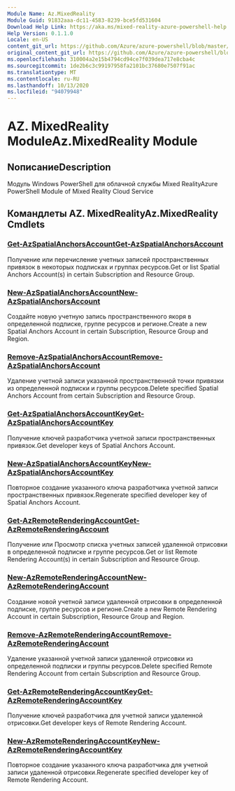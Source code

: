 ```yaml
---
Module Name: Az.MixedReality
Module Guid: 91832aaa-dc11-4583-8239-bce5fd531604
Download Help Link: https://aka.ms/mixed-reality-azure-powershell-help
Help Version: 0.1.1.0
Locale: en-US
content_git_url: https://github.com/Azure/azure-powershell/blob/master/src/MixedReality/MixedReality/help/Az.MixedReality.md
original_content_git_url: https://github.com/Azure/azure-powershell/blob/master/src/MixedReality/MixedReality/help/Az.MixedReality.md
ms.openlocfilehash: 310004a2e15b4794cd94ce7f039dea717e8cba4c
ms.sourcegitcommit: 1de2b6c3c99197958fa2101bc37680e7507f91ac
ms.translationtype: MT
ms.contentlocale: ru-RU
ms.lasthandoff: 10/13/2020
ms.locfileid: "94079948"
---
```

# <span data-ttu-id="1dc42-101">AZ. MixedReality Module</span><span class="sxs-lookup"><span data-stu-id="1dc42-101">Az.MixedReality Module</span></span>
## <span data-ttu-id="1dc42-102">Nописание</span><span class="sxs-lookup"><span data-stu-id="1dc42-102">Description</span></span>
<span data-ttu-id="1dc42-103">Модуль Windows PowerShell для облачной службы Mixed Reality</span><span class="sxs-lookup"><span data-stu-id="1dc42-103">Azure PowerShell Module of Mixed Reality Cloud Service</span></span>

## <span data-ttu-id="1dc42-104">Командлеты AZ. MixedReality</span><span class="sxs-lookup"><span data-stu-id="1dc42-104">Az.MixedReality Cmdlets</span></span>
### [<span data-ttu-id="1dc42-105">Get-AzSpatialAnchorsAccount</span><span class="sxs-lookup"><span data-stu-id="1dc42-105">Get-AzSpatialAnchorsAccount</span></span>](Get-AzSpatialAnchorsAccount.md)
<span data-ttu-id="1dc42-106">Получение или перечисление учетных записей пространственных привязок в некоторых подписках и группах ресурсов.</span><span class="sxs-lookup"><span data-stu-id="1dc42-106">Get or list Spatial Anchors Account(s) in certain Subscription and Resource Group.</span></span>

### [<span data-ttu-id="1dc42-107">New-AzSpatialAnchorsAccount</span><span class="sxs-lookup"><span data-stu-id="1dc42-107">New-AzSpatialAnchorsAccount</span></span>](New-AzSpatialAnchorsAccount.md)
<span data-ttu-id="1dc42-108">Создайте новую учетную запись пространственного якоря в определенной подписке, группе ресурсов и регионе.</span><span class="sxs-lookup"><span data-stu-id="1dc42-108">Create a new Spatial Anchors Account in certain Subscription, Resource Group and Region.</span></span>

### [<span data-ttu-id="1dc42-109">Remove-AzSpatialAnchorsAccount</span><span class="sxs-lookup"><span data-stu-id="1dc42-109">Remove-AzSpatialAnchorsAccount</span></span>](Remove-AzSpatialAnchorsAccount.md)
<span data-ttu-id="1dc42-110">Удаление учетной записи указанной пространственной точки привязки из определенной подписки и группы ресурсов.</span><span class="sxs-lookup"><span data-stu-id="1dc42-110">Delete specified Spatial Anchors Account from certain Subscription and Resource Group.</span></span>

### [<span data-ttu-id="1dc42-111">Get-AzSpatialAnchorsAccountKey</span><span class="sxs-lookup"><span data-stu-id="1dc42-111">Get-AzSpatialAnchorsAccountKey</span></span>](Get-AzSpatialAnchorsAccountKey.md)
<span data-ttu-id="1dc42-112">Получение ключей разработчика учетной записи пространственных привязок.</span><span class="sxs-lookup"><span data-stu-id="1dc42-112">Get developer keys of Spatial Anchors Account.</span></span>

### [<span data-ttu-id="1dc42-113">New-AzSpatialAnchorsAccountKey</span><span class="sxs-lookup"><span data-stu-id="1dc42-113">New-AzSpatialAnchorsAccountKey</span></span>](New-AzSpatialAnchorsAccountKey.md)
<span data-ttu-id="1dc42-114">Повторное создание указанного ключа разработчика учетной записи пространственных привязок.</span><span class="sxs-lookup"><span data-stu-id="1dc42-114">Regenerate specified developer key of Spatial Anchors Account.</span></span>

### [<span data-ttu-id="1dc42-115">Get-AzRemoteRenderingAccount</span><span class="sxs-lookup"><span data-stu-id="1dc42-115">Get-AzRemoteRenderingAccount</span></span>](Get-AzRemoteRenderingAccount.md)
<span data-ttu-id="1dc42-116">Получение или Просмотр списка учетных записей удаленной отрисовки в определенной подписке и группе ресурсов.</span><span class="sxs-lookup"><span data-stu-id="1dc42-116">Get or list Remote Rendering Account(s) in certain Subscription and Resource Group.</span></span>

### [<span data-ttu-id="1dc42-117">New-AzRemoteRenderingAccount</span><span class="sxs-lookup"><span data-stu-id="1dc42-117">New-AzRemoteRenderingAccount</span></span>](New-AzRemoteRenderingAccount.md)
<span data-ttu-id="1dc42-118">Создание новой учетной записи удаленной отрисовки в определенной подписке, группе ресурсов и регионе.</span><span class="sxs-lookup"><span data-stu-id="1dc42-118">Create a new Remote Rendering Account in certain Subscription, Resource Group and Region.</span></span>

### [<span data-ttu-id="1dc42-119">Remove-AzRemoteRenderingAccount</span><span class="sxs-lookup"><span data-stu-id="1dc42-119">Remove-AzRemoteRenderingAccount</span></span>](Remove-AzRemoteRenderingAccount.md)
<span data-ttu-id="1dc42-120">Удаление указанной учетной записи удаленной отрисовки из определенной подписки и группы ресурсов.</span><span class="sxs-lookup"><span data-stu-id="1dc42-120">Delete specified Remote Rendering Account from certain Subscription and Resource Group.</span></span>

### [<span data-ttu-id="1dc42-121">Get-AzRemoteRenderingAccountKey</span><span class="sxs-lookup"><span data-stu-id="1dc42-121">Get-AzRemoteRenderingAccountKey</span></span>](Get-AzRemoteRenderingAccountKey.md)
<span data-ttu-id="1dc42-122">Получение ключей разработчика для учетной записи удаленной отрисовки.</span><span class="sxs-lookup"><span data-stu-id="1dc42-122">Get developer keys of Remote Rendering Account.</span></span>

### [<span data-ttu-id="1dc42-123">New-AzRemoteRenderingAccountKey</span><span class="sxs-lookup"><span data-stu-id="1dc42-123">New-AzRemoteRenderingAccountKey</span></span>](New-AzRemoteRenderingAccountKey.md)
<span data-ttu-id="1dc42-124">Повторное создание указанного ключа разработчика для учетной записи удаленной отрисовки.</span><span class="sxs-lookup"><span data-stu-id="1dc42-124">Regenerate specified developer key of Remote Rendering Account.</span></span>